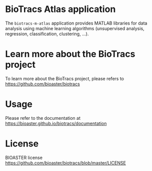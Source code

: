 # BioTracs Atlas application

The `biotracs-m-atlas` application provides MATLAB libraries for data analysis using machine learning algorithms (unsupervised analysis, regression, classification, clustering, ...).

# Learn more about the BioTracs project

To learn more about the BioTracs project, please refers to https://github.com/bioaster/biotracs

# Usage

Please refer to the documentation at https://bioaster.github.io/biotracs/documentation

# License

BIOASTER license https://github.com/bioaster/biotracs/blob/master/LICENSE